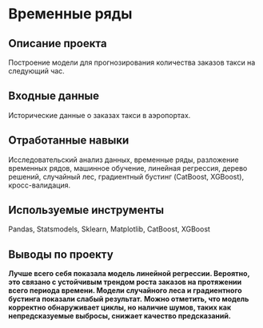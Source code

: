 #  Временные ряды
## Описание проекта
Построение модели для прогнозирования количества заказов такси на следующий час.
## Входные данные
Исторические данные о заказах такси в аэропортах. 
## Отработанные навыки
Исследовательский анализ данных, временные ряды, разложение временных рядов, машинное обучение, линейная регрессия, дерево решений, случайный лес, градиентный бустинг (CatBoost, XGBoost), кросс-валидация.
## Используемые инструменты
Pandas, Statsmodels, Sklearn, Matplotlib, CatBoost, XGBoost
## Выводы по проекту
**Лучше всего себя показала модель линейной регрессии. Вероятно, это связано с устойчивым трендом роста заказов на протяжении всего периода времени. Модели случайного леса и градиентного бустинга показали слабый результат.**
**Можно отметить, что модель корректно обнаруживает циклы, но наличие шумов, таких как непредсказуемые выбросы, снижает качество предсказаний.**